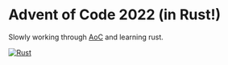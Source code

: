 # Advent of Code 2022 (in Rust!)
Slowly working through [AoC](https://adventofcode.com/2022) and learning rust.

[![Rust](https://github.com/ShadenSmith/advent-2022-rust/actions/workflows/rust.yml/badge.svg)](https://github.com/ShadenSmith/advent-2022-rust/actions/workflows/rust.yml)
